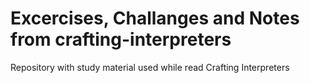 # Excercises, Challanges and Notes from crafting-interpreters

Repository with study material used while read Crafting Interpreters

